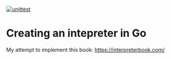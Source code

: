[![unittest](https://github.com/3cham/monkey/actions/workflows/ci.yaml/badge.svg)](https://github.com/3cham/monkey/actions/workflows/ci.yaml)

# Creating an intepreter in Go

My attempt to implement this book: https://interpreterbook.com/

